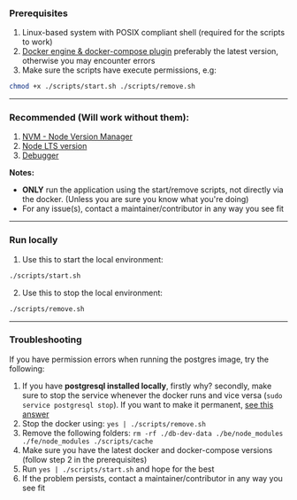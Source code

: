 ### Prerequisites

1. Linux-based system with POSIX compliant shell (required for the scripts to work)
2. [Docker engine & docker-compose plugin](https://github.com/AdamAkiva/tutorials/blob/main/tools/docker.md)
   preferably the latest version, otherwise you may encounter errors
3. Make sure the scripts have execute permissions, e.g:

```bash
chmod +x ./scripts/start.sh ./scripts/remove.sh
```

---

### Recommended (Will work without them):

1. [NVM - Node Version Manager](https://github.com/nvm-sh/nvm#installing-and-updating)
2. [Node LTS version](https://github.com/nvm-sh/nvm#long-term-support)
3. [Debugger](https://github.com/AdamAkiva/tutorials/blob/main/web/node/debugger/typescript/README.md)

**Notes:**

- **ONLY** run the application using the start/remove scripts, not directly via
  the docker. (Unless you are sure you know what you're doing)
- For any issue(s), contact a maintainer/contributor in any way you see fit

---

### Run locally

1. Use this to start the local environment:

```bash
./scripts/start.sh
```

2. Use this to stop the local environment:

```bash
./scripts/remove.sh
```

---

### Troubleshooting

If you have permission errors when running the postgres image, try the following:

1. If you have **postgresql installed locally**, firstly why? secondly, make
   sure to stop the service whenever the docker runs and vice versa
   (`sudo service postgresql stop`). If you want to make it permanent,
   [see this answer](https://askubuntu.com/a/19324)
2. Stop the docker using: `yes | ./scripts/remove.sh`
3. Remove the following folders: `rm -rf ./db-dev-data ./be/node_modules ./fe/node_modules ./scripts/cache`
4. Make sure you have the latest docker and docker-compose versions
   (follow step 2 in the prerequisites)
5. Run `yes | ./scripts/start.sh` and hope for the best
6. If the problem persists, contact a maintainer/contributor in any way you see fit
